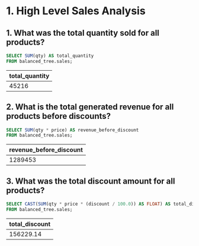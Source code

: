 # 1. High Level Sales Analysis

## 1. What was the total quantity sold for all products?
``` sql
SELECT SUM(qty) AS total_quantity
FROM balanced_tree.sales;
```
|total_quantity|
|---|
|45216|



## 2. What is the total generated revenue for all products before discounts?
``` sql
SELECT SUM(qty * price) AS revenue_before_discount
FROM balanced_tree.sales;
```
|revenue_before_discount|
|---|
|1289453|



## 3. What was the total discount amount for all products?
``` sql
SELECT CAST(SUM(qty * price * (discount / 100.0)) AS FLOAT) AS total_discount
FROM balanced_tree.sales;
```
|total_discount|
|---|
|156229.14|